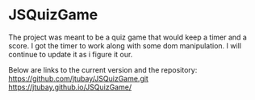 # JSQuizGame

The project was meant to be a quiz game that would keep a timer and a score. I got the timer to work along with some dom manipulation. I will continue to update it as i figure it our.



Below are links to the current version and the repository:
https://github.com/jtubay/JSQuizGame.git
https://jtubay.github.io/JSQuizGame/